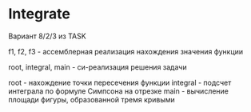 # Integrate

Вариант 8/2/3 из TASK

f1, f2, f3 - ассемблерная реализация нахождения значения функции

root, integral, main - си-реализация решения задачи

root - нахождение точки пересечения функции
integral - подсчет интеграла по формуле Симпсона на отрезке
main -  вычисление площади фигуры, образованной тремя кривыми
